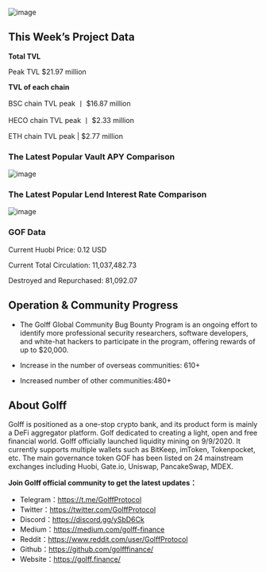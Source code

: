 ![image](https://docs.golff.com/blog/page/week47/1.jpg)

## This Week’s Project Data

**Total TVL**

Peak TVL $21.97 million

**TVL of each chain**

BSC chain TVL peak 丨 $16.87 million

HECO chain TVL peak 丨 $2.33 million

ETH chain TVL peak | $2.77 million

### The Latest Popular Vault APY Comparison

![image](https://docs.golff.com/blog/page/week47/2.jpg)

### The Latest Popular Lend Interest Rate Comparison

![image](https://docs.golff.com/blog/page/week47/3.jpg)

### GOF Data

Current Huobi Price: 0.12 USD

Current Total Circulation: 11,037,482.73

Destroyed and Repurchased: 81,092.07



## Operation & Community Progress

- The Golff Global Community Bug Bounty Program is an ongoing effort to identify more professional security researchers, software developers, and white-hat hackers to participate in the program, offering rewards of up to $20,000.

- Increase in the number of overseas communities: 610+

- Increased number of other communities:480+

  

## About Golff

Golff is positioned as a one-stop crypto bank, and its product form is mainly a DeFi aggregator platform. Golf dedicated to creating a light, open and free financial world. Golff officially launched liquidity mining on 9/9/2020. It currently supports multiple wallets such as BitKeep, imToken, Tokenpocket, etc. The main governance token GOF has been listed on 24 mainstream exchanges including Huobi, Gate.io, Uniswap, PancakeSwap, MDEX.

**Join Golff official community to get the latest updates：**

- Telegram：https://t.me/GolffProtocol
- Twitter：https://twitter.com/GolffProtocol
- Discord：https://discord.gg/ySbD6Ck
- Medium：https://medium.com/golff-finance
- Reddit：https://www.reddit.com/user/GolffProtocol
- Github：https://github.com/golfffinance/
- Website：https://golff.finance/